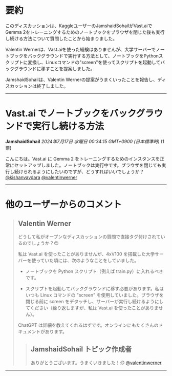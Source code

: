# 要約 
このディスカッションは、KaggleユーザーのJamshaidSohailがVast.aiでGemma 2をトレーニングするためのノートブックをブラウザを閉じた後も実行し続ける方法について質問したことから始まりました。

Valentin Wernerは、Vast.aiを使った経験はありませんが、大学サーバーでノートブックをバックグラウンドで実行する方法として、ノートブックをPythonスクリプトに変換し、Linuxコマンドの"screen"を使ってスクリプトを起動してバックグラウンドに移すことを提案しました。

JamshaidSohailは、Valentin Wernerの提案がうまくいったことを報告し、ディスカッションは終了しました。


---
# Vast.ai でノートブックをバックグラウンドで実行し続ける方法

**JamshaidSohail** *2024年7月17日 水曜日 00:34:15 GMT+0900 (日本標準時)* (1票)

こんにちは。Vast.ai に Gemma 2 をトレーニングするためのインスタンスを正常にセットアップしました。ノートブックは実行中です。ブラウザを閉じても実行し続けられるようにしたいのですが、どうすればいいでしょうか？ [@kishanvavdara](https://www.kaggle.com/kishanvavdara) [@valentinwerner](https://www.kaggle.com/valentinwerner)

---
# 他のユーザーからのコメント

> ## Valentin Werner
> 
> どうして私がオープンなディスカッションの質問で直接タグ付けされているのでしょうか？😉
> 
> 私は Vast.ai を使ったことがありませんが、4xV100 を搭載した大学サーバーを使っていた頃には、次のようなことをしていました。
> 
> - ノートブックを Python スクリプト（例えば train.py）に入れるべきです。
> 
> - スクリプトを起動してバックグラウンドに移す必要があります。私はいつも Linux コマンドの "screen" を使用していました。ブラウザを閉じる前に screen をデタッチし、サーバーが実行し続けるようにしてください（繰り返しますが、私は Vast.ai を使ったことがありません）。
> 
> ChatGPT は詳細を教えてくれるはずです。オンラインにもたくさんのドキュメントがあります。
> 
> 
> 
> > ## JamshaidSohail トピック作成者
> > 
> > ありがとうございます。うまくいきました！:D [@valentinwerner](https://www.kaggle.com/valentinwerner) 
> > 
> > 
> > 
---

